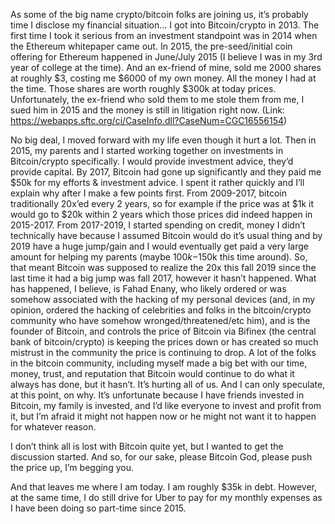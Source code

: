 As some of the big name crypto/bitcoin folks are joining us, it’s probably time I disclose my financial situation... I got into Bitcoin/crypto in 2013. The first time I took it serious from an investment standpoint was in 2014 when the Ethereum whitepaper came out. In 2015, the pre-seed/initial coin offering for Ethereum happened in June/July 2015 (I believe I was in my 3rd year of college at the time). And an ex-friend of mine, sold me 2000 shares at roughly $3, costing me $6000 of my own money. All the money I had at the time. Those shares are worth roughly $300k at today prices. Unfortunately, the ex-friend who sold them to me stole them from me, I sued him in 2015 and the money is still in litigation right now. (Link: https://webapps.sftc.org/ci/CaseInfo.dll?CaseNum=CGC16556154)

No big deal, I moved forward with my life even though it hurt a lot. Then in 2015, my parents and I started working together on investments in Bitcoin/crypto specifically. I would provide investment advice, they’d provide capital. By 2017, Bitcoin had gone up significantly and they paid me $50k for my efforts & investment advice. I spent it rather quickly and I’ll explain why after I make a few points first. From 2009-2017, bitcoin traditionally 20x’ed every 2 years, so for example if the price was at $1k it would go to $20k within 2 years which those prices did indeed happen in 2015-2017. From 2017-2019, I started spending on credit, money I didn’t technically have because I assumed Bitcoin would do it’s usual thing and by 2019 have a huge jump/gain and I would eventually get paid a very large amount for helping my parents (maybe $100k-$150k this time around). So, that meant Bitcoin was supposed to realize the 20x this fall 2019 since the last time it had a big jump was fall 2017, however it hasn’t happened. What has happened, I believe, is Fahad Enany, who likely ordered or was somehow associated with the hacking of my personal devices (and, in my opinion, ordered the hacking of celebrities and folks in the bitcoin/crypto community who have somehow wronged/threatened/etc him), and is the founder of Bitcoin, and controls the price of Bitcoin via Bifinex (the central bank of bitcoin/crypto) is keeping the prices down or has created so much mistrust in the community the price is continuing to drop. A lot of the folks in the bitcoin community, including myself made a big bet with our time, money, trust, and reputation that Bitcoin would continue to do what it always has done, but it hasn’t. It’s hurting all of us. And I can only speculate, at this point, on why. It’s unfortunate because I have friends invested in Bitcoin, my family is invested, and I’d like everyone to invest and profit from it, but I’m afraid it might not happen now or he might not want it to happen for whatever reason.

I don’t think all is lost with Bitcoin quite yet, but I wanted to get the discussion started. And so, for our sake, please Bitcoin God, please push the price up, I’m begging you.

And that leaves me where I am today. I am roughly $35k in debt. However, at the same time, I do still drive for Uber to pay for my monthly expenses as I have been doing so part-time since 2015.
